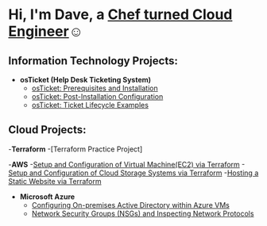 <h1>Hi, I'm Dave, a <a href="https://www.linkedin.com/in/david-cuvin-83a6527a/">Chef turned Cloud Engineer</a>☺</h1>

<h2> Information Technology Projects:</h2>

- <b>osTicket (Help Desk Ticketing System)</b>
  - [osTicket: Prerequisites and Installation](https://github.com/Dcuvin/osticket-prereqs)
  - [osTicket: Post-Installation Configuration](https://github.com/Dcuvin/osTicket-Post-Installation-Setup)
  - [osTicket: Ticket Lifecycle Examples]()

<h2>Cloud Projects:</h2>

-<b>Terraform</b>
  -[Terraform Practice Project]

-<b>AWS</b>
  -[Setup and Configuration of Virtual Machine(EC2) via Terraform]()
  -[Setup and Configuration of Cloud Storage Systems via Terraform]()
  -[Hosting a Static Website via Terraform]()


- <b>Microsoft Azure</b>
  - [Configuring On-premises Active Directory within Azure VMs]()
  - [Network Security Groups (NSGs) and Inspecting Network Protocols]()
